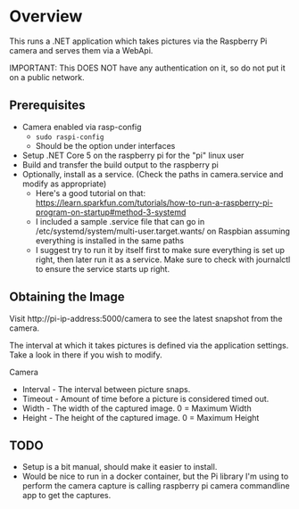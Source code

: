 ﻿# Overview

This runs a .NET application which takes pictures via the Raspberry Pi camera and serves them via a WebApi.

IMPORTANT: This DOES NOT have any authentication on it, so do not put it on a public network.

## Prerequisites

* Camera enabled via rasp-config 
  * `sudo raspi-config`
  * Should be the option under interfaces
* Setup .NET Core 5 on the raspberry pi for the "pi" linux user
* Build and transfer the build output to the raspberry pi
* Optionally, install as a service.  (Check the paths in camera.service and modify as appropriate)
  * Here's a good tutorial on that: https://learn.sparkfun.com/tutorials/how-to-run-a-raspberry-pi-program-on-startup#method-3-systemd
  * I included a sample .service file that can go in /etc/systemd/system/multi-user.target.wants/ on Raspbian assuming everything is installed in the same paths
  * I suggest try to run it by itself first to make sure everything is set up right, then later run it as a service.  Make sure to check with journalctl to ensure the service starts up right.
  
## Obtaining the Image

Visit http://pi-ip-address:5000/camera to see the latest snapshot from the camera.

The interval at which it takes pictures is defined via the application settings.
Take a look in there if you wish to modify.

Camera
* Interval - The interval between picture snaps.
* Timeout - Amount of time before a picture is considered timed out.
* Width - The width of the captured image. 0 = Maximum Width
* Height - The height of the captured image. 0 = Maximum Height

## TODO

* Setup is a bit manual, should make it easier to install.
* Would be nice to run in a docker container, but the Pi library I'm using to perform the camera capture is calling raspberry pi camera commandline app to get the captures. 